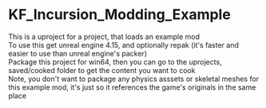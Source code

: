 # KF_Incursion_Modding_Example
This is a uproject for a project, that loads an example mod\
To use this get unreal engine 4.15, and optionally repak (it's faster and easier to use than unreal engine's packer)\
Package this project for win64, then you can go to the uprojects, saved/cooked folder to get the content you want to cook\
Note, you don't want to package any physics asssets or skeletal meshes for this example mod, it's just so it references the game's originals in the same place
